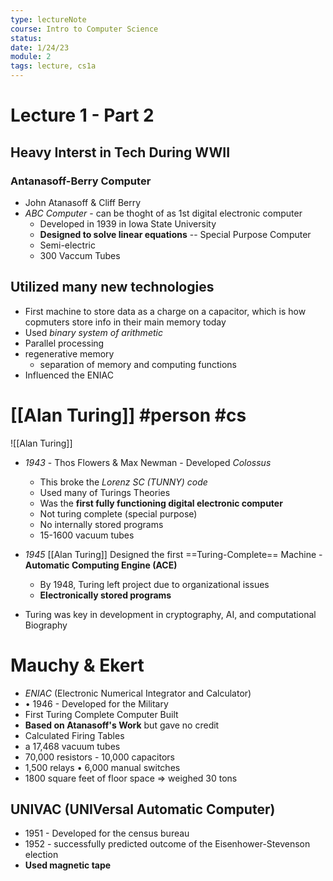 ```yaml
---
type: lectureNote
course: Intro to Computer Science
status:
date: 1/24/23
module: 2
tags: lecture, cs1a
---
```


# Lecture 1 - Part 2

## Heavy Interst in Tech During WWII

### Antanasoff-Berry Computer
- John Atanasoff & Cliff Berry
- *ABC Computer* - can be thoght of as 1st digital electronic computer
	- Developed in 1939 in Iowa State University
	- **Designed to solve linear equations** -- Special Purpose Computer
	- Semi-electric
	- 300 Vaccum Tubes
## Utilized many new technologies
- First machine to store data as a charge on a capacitor, which is how copmuters store info in their main memory today
- Used *binary system of arithmetic*
- Parallel processing
- regenerative memory
	- separation of memory and computing functions
- Influenced the ENIAC

# [[Alan Turing]] #person #cs 
![[Alan Turing]]

- *1943* - Thos Flowers & Max Newman - Developed *Colossus*
	- This broke the *Lorenz SC (TUNNY) code*
	- Used many of Turings Theories
	- Was the **first fully functioning digital electronic computer**
	- Not turing complete (special purpose)
	- No internally stored programs
	- 15-1600 vacuum tubes

- *1945* [[Alan Turing]] Designed the first ==Turing-Complete== Machine - **Automatic Computing Engine (ACE)**
	- By 1948, Turing left project due to organizational issues
	- **Electronically stored programs**
- Turing was key in development in cryptography, AI, and computational Biography

# Mauchy & Ekert

- *ENIAC* (Electronic Numerical Integrator and Calculator)
- • 1946 - Developed for the Military
- First Turing Complete Computer Built
- **Based on Atanasoff's Work** but gave no credit
- Calculated Firing Tables
- a 17,468 vacuum tubes
- 70,000 resistors - 10,000 capacitors
- 1,500 relays • 6,000 manual switches
- 1800 square feet of floor space => weighed 30 tons


## UNIVAC (UNIVersal Automatic Computer)

- 1951 - Developed for the census bureau
- 1952 - successfully predicted outcome of the Eisenhower-Stevenson election
- **Used magnetic tape**
